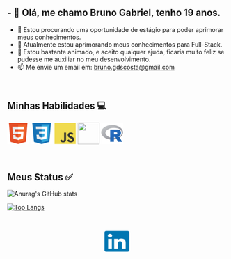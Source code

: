 
## - 👋 Olá, me chamo Bruno Gabriel, tenho 19 anos.
- 👀 Estou procurando uma oportunidade de estágio para poder aprimorar meus conhecimentos.
- 🌱 Atualmente estou aprimorando meus conhecimentos para Full-Stack.
- 💞️ Estou bastante animado, e aceito qualquer ajuda, ficaria muito feliz se pudesse me auxiliar no meu desenvolvimento.
- 📫 Me envie um email em: bruno.gdscosta@gmail.com
<p>&nbsp;</p>

## Minhas Habilidades 💻

<img src="https://raw.githubusercontent.com/devicons/devicon/master/icons/html5/html5-original.svg" width="50" height="50" style="max-width:100%"></img>
<img src="https://raw.githubusercontent.com/devicons/devicon/master/icons/css3/css3-original.svg" width="50" height="50" style="max-width:100%"></img>
<img src="https://raw.githubusercontent.com/devicons/devicon/master/icons/javascript/javascript-original.svg" width="50" height="50" style="max-width:100%"></img>
<img src="https://cdn.jsdelivr.net/gh/devicons/devicon/icons/java/java-original-wordmark.svg" width="50" height="50" style="max-width:100%"></img>
<img src="https://raw.githubusercontent.com/devicons/devicon/master/icons/r/r-original.svg" width="50" height="50" style="max-width:100%"></img>
<p>&nbsp;</p>


 ## Meus Status ✅
<!--Stats Card-->
![Anurag's GitHub stats](https://github-readme-stats.vercel.app/api?username=Bruno-Gdos&show_icons=true&theme=midnight-purple) 

[![Top Langs](https://github-readme-stats.vercel.app/api/top-langs/?username=Bruno-Gdos&layout=compact&theme=midnight-purple)](https://github.com/anuraghazra/github-readme-stats)
<p>&nbsp;</p>

<p align="center">
<a href = "https://www.linkedin.com/in/bruno-gdos/" target="_blank"><img align="center" alt="GitHub User Linkedin Profile" height="50" width="60" src="https://raw.githubusercontent.com/devicons/devicon/master/icons/linkedin/linkedin-original.svg" style="max-width:100%;"></a>
              
